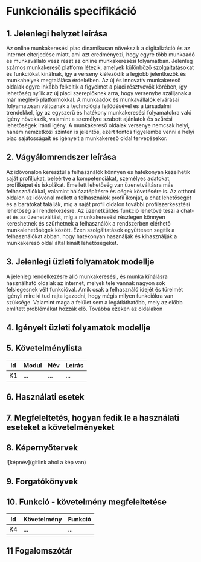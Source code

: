# Funkcionális specifikáció
## 1. Jelenlegi helyzet leírása
Az online munkakeresési piac dinamikusan növekszik a digitalizáció és az internet elterjedése miatt, ami azt eredményezi, hogy egyre több munkaadó és munkavállaló vesz részt az online munkakeresési folyamatban.
Jelenleg számos munkakereső platform létezik, amelyek különböző szolgáltatásokat és funkciókat kínálnak, így a verseny kiéleződik a legjobb jelentkezők és munkahelyek megtalálása érdekében.
Az új és innovatív munkakereső oldalak egyre inkább felkeltik a figyelmet a piaci résztvevők körében, így lehetőség nyílik az új piaci szereplőknek arra, hogy versenybe szálljanak a már meglévő platformokkal.
A munkaadók és munkavállalók elvárásai folyamatosan változnak a technológia fejlődésével és a társadalmi trendekkel, így az egyszerű és hatékony munkakeresési folyamatokra való igény növekszik, valamint a személyre szabott ajánlatok és szűrési lehetőségek iránti igény.
A munkakereső oldalak versenye nemcsak helyi, hanem nemzetközi szinten is jelentős, ezért fontos figyelembe venni a helyi piac sajátosságait és igényeit a munkakereső oldal tervezésekor.
## 2. Vágyálomrendszer leírása
Az idővonalon keresztül a felhasználók könnyen és hatékonyan kezelhetik saját profiljukat, beleértve a kompetenciákat, személyes adatokat, profilképet és iskolákat. Emellett lehetőség van üzenetváltásra más felhasználókkal, valamint hálózatépítésre és cégek követésére is. Az otthoni oldalon az idővonal mellett a felhasználók profil ikonját, a chat lehetőségét és a barátokat találják, míg a saját profil oldalon további profilszerkesztési lehetőség áll rendelkezésre. Az üzenetküldés funkció lehetővé teszi a chat-et és az üzenetváltást, míg a munkakeresési részlegen könnyen kereshetnek és szűrhetnek a felhasználók a rendszerben elérhető munkalehetőségek között. Ezen szolgáltatások együttesen segítik a felhasználókat abban, hogy hatékonyan használják és kihasználják a munkakereső oldal által kínált lehetőségeket.
## 3. Jelenlegi üzleti folyamatok modellje
A jelenleg rendelkezésre álló munkakeresési, és munka kínálásra használható oldalak az internet, melyek tele vannak nagyon sok felslegesnek vélt funkcióval. Amik csak a felhasználó idejét és türelmét igényli mire ki tud rajta igazodni, hogy mégis milyen funkciókra van szüksége. Valamint maga a felület sem a legátláthatóbb, mely az előbb említett problémákat hozzák elő. Továbbá ezeken az oldalakon 

## 4. Igényelt üzleti folyamatok modellje

## 5. Követelménylista

| Id | Modul | Név | Leírás |
| :---: | --- | --- | --- |
| K1 | ...| ... | ... |

## 6. Használati esetek

## 7. Megfeleltetés, hogyan fedik le a használati eseteket a követelményeket

## 8. Képernyőtervek

![képnév](gitlink ahol a kép van)

## 9. Forgatókönyvek

## 10. Funkció - követelmény megfeleltetése

| Id | Követelmény | Funkció |
| :---: | --- | --- |
| K4 | ... | ... |

## 11 Fogalomszótár